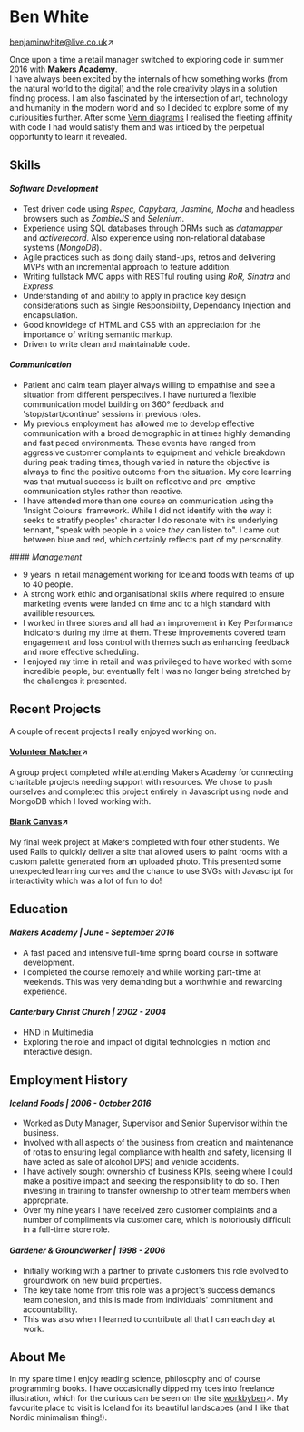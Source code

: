 # **Ben White**
<a href="mailto:benjaminwhite@live.co.uk">benjaminwhite@live.co.uk</a>&#8599;

Once upon a time a retail manager switched to exploring code in summer 2016 with **Makers Academy**.<br>I have always been excited by the internals of how something works (from the natural world to the digital) and the role creativity plays in a solution finding process. I am also fascinated by the intersection of art, technology and humanity in the modern world and so I decided to explore some of my curiousities further. After some [Venn diagrams](https://en.wikipedia.org/wiki/Venn_diagram) I realised the fleeting affinity with code I had would satisfy them and was inticed by the perpetual opportunity to learn it revealed.

## **Skills**

#### _Software Development_

* Test driven code using _Rspec, Capybara, Jasmine, Mocha_ and headless browsers such as _ZombieJS_ and _Selenium_.
* Experience using SQL databases through ORMs such as _datamapper_ and _activerecord_. Also experience using non-relational database systems (_MongoDB_).
* Agile practices such as doing daily stand-ups, retros and delivering MVPs with an incremental approach to feature addition.
* Writing fullstack MVC apps with RESTful routing using _RoR, Sinatra_ and _Express_.
* Understanding of and ability to apply in practice key design considerations such as Single Responsibility, Dependancy Injection and encapsulation.
* Good knowldege of HTML and CSS with an appreciation for the importance of writing semantic markup.
* Driven to write clean and maintainable code.

#### _Communication_

* Patient and calm team player always willing to empathise and see a situation from different perspectives. I have nurtured a flexible communication model building on 360&deg; feedback and 'stop/start/continue' sessions in previous roles.
* My previous employment has allowed me to develop effective communication with a broad demographic in at times highly demanding and fast paced environments. These events have ranged from aggressive customer complaints to equipment and vehicle breakdown during peak trading times, though varied in nature the objective is always to find the positive outcome from the situation. My core learning was that mutual success is built on reflective and pre-emptive communication styles rather than reactive.
* I have attended more than one course on communication using the 'Insight Colours' framework. While I did not identify with the way it seeks to stratify peoples' character I do resonate with its underlying tennant, "speak with people in a voice _they_ can listen to". I came out between blue and red, which certainly reflects part of my personality.

#### _Management_

*  9 years in retail management working for Iceland foods with teams of up to 40 people.
* A strong work ethic and organisational skills where required to ensure marketing events were landed on time and to a high standard with availible resources.
* I worked in three stores and all had an improvement in Key Performance Indicators during my time at them. These improvements covered team engagement and loss control with themes such as enhancing feedback and more effective scheduling.
* I enjoyed my time in retail and was privileged to have worked with some incredible people, but eventually felt I was no longer being stretched by the challenges it presented.

## **Recent Projects**

A couple of recent projects I really enjoyed working on.

#### [Volunteer Matcher](https://github.com/benjamin-white/volunteer-matcher)&#8599;
A group project completed while attending Makers Academy for connecting charitable projects needing support with resources. We chose to push ourselves and completed this project entirely in Javascript using node and MongoDB which I loved working with.

#### [Blank Canvas](https://github.com/benjamin-white/blank_canvas)&#8599;
My final week project at Makers completed with four other students. We used Rails to quickly deliver a site that allowed users to paint rooms with a custom palette generated from an uploaded photo. This presented some unexpected learning curves and the chance to use SVGs with Javascript for interactivity which was a lot of fun to do!


## **Education**

#### _Makers Academy | June - September 2016_

* A fast paced and intensive full-time spring board course in software development.
* I completed the course remotely and while working part-time at weekends. This was very demanding but a worthwhile and rewarding experience.

#### _Canterbury Christ Church | 2002 - 2004_

* HND in Multimedia
* Exploring the role and impact of digital technologies in motion and interactive design.

## **Employment History**

#### _Iceland Foods | 2006 - October 2016_
* Worked as Duty Manager, Supervisor and Senior Supervisor within the business.
* Involved with all aspects of the business from creation and maintenance of rotas to ensuring legal compliance with health and safety, licensing (I have acted as sale of alcohol DPS) and vehicle accidents.
* I have actively sought ownership of business KPIs, seeing where I could make a positive impact and seeking the responsibility to do so. Then investing in training to transfer ownership to other team members when appropriate.
* Over my nine years I have received zero customer complaints and a number of compliments via customer care, which is notoriously difficult in a full-time store role.

#### _Gardener & Groundworker | 1998 - 2006_
* Initially working with a partner to private customers this role evolved to groundwork on new build properties.
* The key take home from this role was a project's success demands team cohesion, and this is made from individuals' commitment and accountability.
* This was also when I learned to contribute all that I can each day at work.

## **About Me**

In my spare time I enjoy reading science, philosophy and of course programming books. I have occasionally dipped my toes into freelance illustration, which for the curious can be seen on the site <a href="http://workbyben.com">workbyben</a>&#8599;. My favourite place to visit is Iceland for its beautiful landscapes (and I like that Nordic minimalism thing!).

